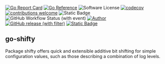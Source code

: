 
[![Go Report Card](https://goreportcard.com/badge/github.com/JesseCoretta/go-shifty)](https://goreportcard.com/report/github.com/JesseCoretta/go-shifty) [![Go Reference](https://pkg.go.dev/badge/github.com/JesseCoretta/go-shifty.svg)](https://pkg.go.dev/github.com/JesseCoretta/go-shifty) ![Software License](https://img.shields.io/badge/license-MIT-brightgreen.svg?style=flat) [![codecov](https://codecov.io/gh/JesseCoretta/go-shifty/graph/badge.svg?token=2MHIRM36MS)](https://codecov.io/gh/JesseCoretta/go-shifty) [![contributions welcome](https://img.shields.io/badge/contributions-welcome-brightgreen.svg?style=flat)](https://github.com/JesseCoretta/go-shifty/issues) ![Static Badge](https://img.shields.io/badge/experimental-blue?logoColor=blue&label=%F0%9F%A7%AA%20%F0%9F%94%AC&labelColor=blue&color=gray) ![GitHub Workflow Status (with event)](https://img.shields.io/github/actions/workflow/status/jessecoretta/go-shifty/go.yml?event=push) [![Author](https://img.shields.io/badge/author-Jesse_Coretta-darkred?label=%F0%9F%94%BA&labelColor=indigo&color=maroon)](https://www.linkedin.com/in/jessecoretta/) [![GitHub release (with filter)](https://img.shields.io/github/v/release/JesseCoretta/go-shifty)](https://github.com/JesseCoretta/go-shifty/releases) [![Static Badge](https://img.shields.io/badge/donations-yellow?label=%F0%9F%98%BA&labelColor=Yellow)](https://github.com/JesseCoretta/JesseCoretta/blob/main/DONATIONS.md)

## go-shifty
Package shifty offers quick and extensible additive bit shifting for simple configuration values, such as those describing a combination of log levels.
